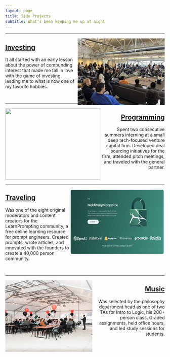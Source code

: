 ```yaml
---
layout: page
title: Side Projects
subtitle: What's been keeping me up at night
---
```


***

<a href="/pages/invest"><img src="/assets/img/outsidellms.png" align="right" width="275" height="210"></a>

<div style="text-align: left;">
    <p>
      <a href="/pages/invest"><h2>Investing</h2></a>
        It all started with an early lesson about the power of compunding interest that made me fall in love with the game of investing, leading me to what is now one of my favorite hobbies.
    </p>
  </div><br>

***

<a href="/pages/coding"><img src="/assets/img/bitf.png" align="left" width="300" height="225"></a>

<div style="text-align: right;">
    <p>
      <a href="/pages/coding"><h2>Programming</h2></a>
      Spent two consecutive summers interning at a small deep tech-focused venture capital firm. Developed deal sourcing initiatives for the firm, attended pitch meetings, and traveled with the general partner.
    </p>
  </div><br>

***

<a href="/pages/travel"><img src="/assets/img/hackaprompt.png" align="right" width="300" height="210"></a>
<div style="text-align: left;">
    <p>
      <a href="/pages/travel"><h2>Traveling</h2></a>
      Was one of the eight original moderators and content creators for the LearnPrompting community, a free online learning resource for prompt engineers. Created prompts, wrote articles, and innovated with the founders to create a 40,000 person community. 
    </p>
  </div><br>

***

<a href="/pages/music"><img src="/assets/img/taing.jpg" align="left" width="275" height="225"></a>

<div style="text-align: right;">
    <p>
      <a href="/pages/music"><h2>Music</h2></a>
      Was selected by the philosophy department head as one of two TAs for Intro to Logic, his 200+ person class. Graded assignments, held office hours, and led study sessions for students. 
    </p>
  </div><br>
